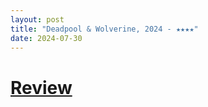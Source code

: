 ```yaml
---
layout: post
title: "Deadpool & Wolverine, 2024 - ★★★★"
date: 2024-07-30
---
```


# [Review](https://letterboxd.com/pavlesap/film/deadpool-wolverine/)

